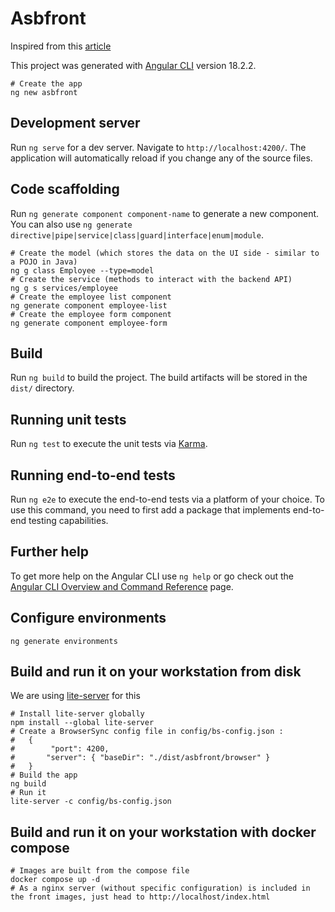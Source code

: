 # Asbfront

Inspired from this [article](https://www.baeldung.com/spring-boot-angular-web)

This project was generated with [Angular CLI](https://github.com/angular/angular-cli) version 18.2.2.

```
# Create the app
ng new asbfront

```

## Development server

Run `ng serve` for a dev server. Navigate to `http://localhost:4200/`. The application will automatically reload if you change any of the source files.

## Code scaffolding

Run `ng generate component component-name` to generate a new component. You can also use `ng generate directive|pipe|service|class|guard|interface|enum|module`.

```
# Create the model (which stores the data on the UI side - similar to a POJO in Java)
ng g class Employee --type=model
# Create the service (methods to interact with the backend API)
ng g s services/employee
# Create the employee list component
ng generate component employee-list
# Create the employee form component
ng generate component employee-form

```

## Build

Run `ng build` to build the project. The build artifacts will be stored in the `dist/` directory.

## Running unit tests

Run `ng test` to execute the unit tests via [Karma](https://karma-runner.github.io).

## Running end-to-end tests

Run `ng e2e` to execute the end-to-end tests via a platform of your choice. To use this command, you need to first add a package that implements end-to-end testing capabilities.

## Further help

To get more help on the Angular CLI use `ng help` or go check out the [Angular CLI Overview and Command Reference](https://angular.dev/tools/cli) page.

## Configure environments

```
ng generate environments
```

## Build and run it on your workstation from disk

We are using [lite-server](https://github.com/johnpapa/lite-server) for this

```
# Install lite-server globally
npm install --global lite-server
# Create a BrowserSync config file in config/bs-config.json :
#   {
#        "port": 4200,
#       "server": { "baseDir": "./dist/asbfront/browser" }
#   }
# Build the app
ng build
# Run it 
lite-server -c config/bs-config.json
```

## Build and run it on your workstation with docker compose

```
# Images are built from the compose file
docker compose up -d
# As a nginx server (without specific configuration) is included in the front images, just head to http://localhost/index.html
```
